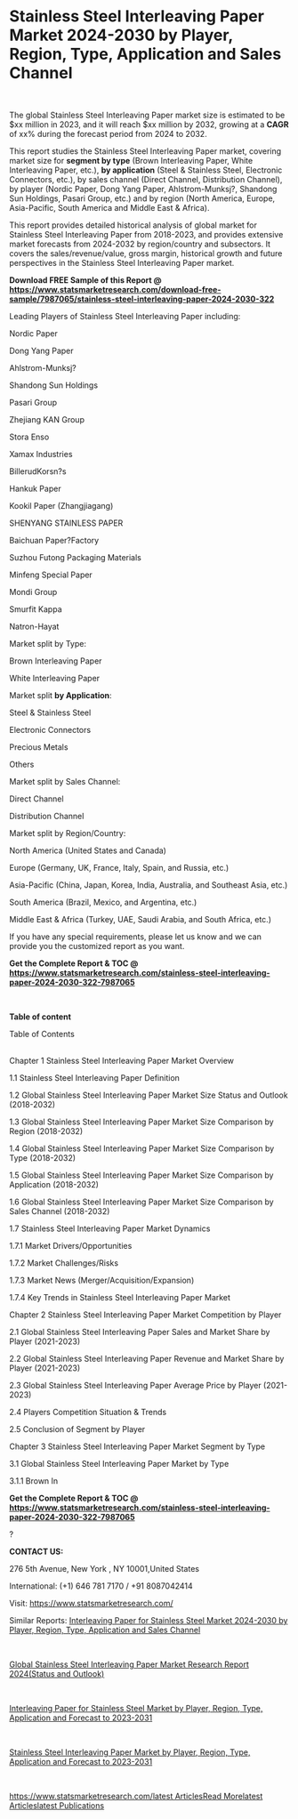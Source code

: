 <h1>Stainless Steel Interleaving Paper Market 2024-2030 by Player, Region, Type, Application and Sales Channel</h1><br/><p>The global Stainless Steel Interleaving Paper market size is estimated to be $xx million in 2023, and it will reach $xx million by 2032, growing at a <strong>CAGR</strong> of xx% during the forecast period from 2024 to 2032.</p>
 
 
 
 <p>This report studies the Stainless Steel Interleaving Paper market, covering market size for <strong>segment by type</strong> (Brown Interleaving Paper, White Interleaving Paper, etc.), <strong>by application</strong> (Steel & Stainless Steel, Electronic Connectors, etc.), by sales channel (Direct Channel, Distribution Channel), by player (Nordic Paper, Dong Yang Paper, Ahlstrom-Munksj?, Shandong Sun Holdings, Pasari Group, etc.) and by region (North America, Europe, Asia-Pacific, South America and Middle East & Africa).</p>
 
 
 
 <p>This report provides detailed historical analysis of global market for Stainless Steel Interleaving Paper from 2018-2023, and provides extensive market forecasts from 2024-2032 by region/country and subsectors. It covers the sales/revenue/value, gross margin, historical growth and future perspectives in the Stainless Steel Interleaving Paper market.</p>
 
 
 
 <p><strong>Download FREE Sample of this Report @ <a href="https://www.statsmarketresearch.com/download-free-sample/7987065/stainless-steel-interleaving-paper-2024-2030-322">https://www.statsmarketresearch.com/download-free-sample/7987065/stainless-steel-interleaving-paper-2024-2030-322</a></strong></p>
 
 
 
 <p>Leading Players of Stainless Steel Interleaving Paper including:</p>
 
 
 
 <p>Nordic Paper</p>
 
 
 
 <p>Dong Yang Paper</p>
 
 
 
 <p>Ahlstrom-Munksj?</p>
 
 
 
 <p>Shandong Sun Holdings</p>
 
 
 
 <p>Pasari Group</p>
 
 
 
 <p>Zhejiang KAN Group</p>
 
 
 
 <p>Stora Enso</p>
 
 
 
 <p>Xamax Industries</p>
 
 
 
 <p>BillerudKorsn?s</p>
 
 
 
 <p>Hankuk Paper</p>
 
 
 
 <p>Kookil Paper (Zhangjiagang)</p>
 
 
 
 <p>SHENYANG STAINLESS PAPER</p>
 
 
 
 <p>Baichuan Paper?Factory</p>
 
 
 
 <p>Suzhou Futong Packaging Materials</p>
 
 
 
 <p>Minfeng Special Paper</p>
 
 
 
 <p>Mondi Group</p>
 
 
 
 <p>Smurfit Kappa</p>
 
 
 
 <p>Natron-Hayat</p>
 
 
 
 <p>Market split by Type:</p>
 
 
 
 <p>Brown Interleaving Paper</p>
 
 
 
 <p>White Interleaving Paper</p>
 
 
 
 <p>Market split <strong>by Application</strong>:</p>
 
 
 
 <p>Steel & Stainless Steel</p>
 
 
 
 <p>Electronic Connectors</p>
 
 
 
 <p>Precious Metals</p>
 
 
 
 <p>Others</p>
 
 
 
 <p>Market split by Sales Channel:</p>
 
 
 
 <p>Direct Channel</p>
 
 
 
 <p>Distribution Channel</p>
 
 
 
 <p>Market split by Region/Country:</p>
 
 
 
 <p>North America (United States and Canada)</p>
 
 
 
 <p>Europe (Germany, UK, France, Italy, Spain, and Russia, etc.)</p>
 
 
 
 <p>Asia-Pacific (China, Japan, Korea, India, Australia, and Southeast Asia, etc.)</p>
 
 
 
 <p>South America (Brazil, Mexico, and Argentina, etc.)</p>
 
 
 
 <p>Middle East & Africa (Turkey, UAE, Saudi Arabia, and South Africa, etc.)</p>
 
 
 
 <p>If you have any special requirements, please let us know and we can provide you the customized report as you want.</p>
 
 
 
 <div><b>Get the Complete Report & TOC @ <a href="https://www.statsmarketresearch.com/stainless-steel-interleaving-paper-2024-2030-322-7987065">https://www.statsmarketresearch.com/stainless-steel-interleaving-paper-2024-2030-322-7987065</a></b></div>
 
 
 
 <p><br />
 
 <b>Table of content</b></p>
 
 
 
 <p>Table of Contents<br />
 
 <br />
 
 Chapter 1 Stainless Steel Interleaving Paper Market Overview<br />
 
 1.1 Stainless Steel Interleaving Paper Definition<br />
 
 1.2 Global Stainless Steel Interleaving Paper Market Size Status and Outlook (2018-2032)<br />
 
 1.3 Global Stainless Steel Interleaving Paper Market Size Comparison by Region (2018-2032)<br />
 
 1.4 Global Stainless Steel Interleaving Paper Market Size Comparison by Type (2018-2032)<br />
 
 1.5 Global Stainless Steel Interleaving Paper Market Size Comparison by Application (2018-2032)<br />
 
 1.6 Global Stainless Steel Interleaving Paper Market Size Comparison by Sales Channel (2018-2032)<br />
 
 1.7 Stainless Steel Interleaving Paper Market Dynamics<br />
 
 1.7.1 Market Drivers/Opportunities<br />
 
 1.7.2 Market Challenges/Risks<br />
 
 1.7.3 Market News (Merger/Acquisition/Expansion)<br />
 
 1.7.4 Key Trends in Stainless Steel Interleaving Paper Market<br />
 
 Chapter 2 Stainless Steel Interleaving Paper Market Competition by Player<br />
 
 2.1 Global Stainless Steel Interleaving Paper Sales and Market Share by Player (2021-2023)<br />
 
 2.2 Global Stainless Steel Interleaving Paper Revenue and Market Share by Player (2021-2023)<br />
 
 2.3 Global Stainless Steel Interleaving Paper Average Price by Player (2021-2023)<br />
 
 2.4 Players Competition Situation & Trends<br />
 
 2.5 Conclusion of Segment by Player<br />
 
 Chapter 3 Stainless Steel Interleaving Paper Market Segment by Type<br />
 
 3.1 Global Stainless Steel Interleaving Paper Market by Type<br />
 
 3.1.1 Brown In</p>
 
 
 
 <div><b>Get the Complete Report & TOC @ <a href="https://www.statsmarketresearch.com/stainless-steel-interleaving-paper-2024-2030-322-7987065">https://www.statsmarketresearch.com/stainless-steel-interleaving-paper-2024-2030-322-7987065</a></b></div>
 
 
 
 <p>? </p>
 
 
 
 <p><b>CONTACT US:</b><br />
 
 276 5th Avenue, New York , NY 10001,United States<br />
 
 International: (+1) 646 781 7170 / +91 8087042414<br />
 
 Visit: <a href="https://www.statsmarketresearch.com/">https://www.statsmarketresearch.com/</a><br />
 
 Similar Reports: <a href="https://www.statsmarketresearch.com/stainless-steel-interleaving-paper-2024-2030-322-7987065">Interleaving Paper for Stainless Steel Market 2024-2030 by Player, Region, Type, Application and Sales Channel</a><br />
 
 <br />
 
 <a href="https://www.statsmarketresearch.com/stainless-steel-interleaving-paper-2024-2030-322-7987065">Global Stainless Steel Interleaving Paper Market Research Report 2024(Status and Outlook)</a><br />
 
 <br />
 
 <a href="https://www.statsmarketresearch.com/stainless-steel-interleaving-paper-2024-2030-322-7987065">Interleaving Paper for Stainless Steel Market by Player, Region, Type, Application and Forecast to 2023-2031 </a><br />
 
 <br />
 
 <a href="https://www.statsmarketresearch.com/stainless-steel-interleaving-paper-2024-2030-322-7987065">Stainless Steel Interleaving Paper Market by Player, Region, Type, Application and Forecast to 2023-2031 </a><br />
 
 <br />
 
 <a href="https://gyeongbokgung.com">https://www.statsmarketresearch.com/</a><a href="https://hallyeomaritime.com">latest Articles</a><a href="https://jingwansa.com">Read More</a><a href="https://nguoiviet.jp/">latest Articles</a><a href="https://www.intelmarketresearch.com/">latest Publications</a></p>